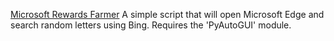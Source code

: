 [Microsoft Rewards Farmer](https://github.com/PROJECT-CIORBA/Microsoft-Rewards-Farmer/blob/main/Logo/logo.png?raw=true)
 A simple script that will open Microsoft Edge and search random letters using Bing.
 Requires the 'PyAutoGUI' module.